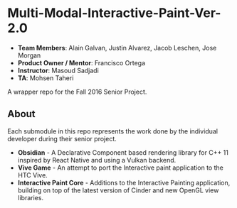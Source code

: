 # Multi-Modal-Interactive-Paint-Ver-2.0

- **Team Members**: Alain Galvan, Justin Alvarez, Jacob Leschen, Jose Morgan
- **Product Owner / Mentor**: Francisco Ortega
- **Instructor**: Masoud Sadjadi
- **TA**: Mohsen Taheri

A wrapper repo for the Fall 2016 Senior Project. 

## About

Each submodule in this repo represents the work done by the individual developer during their senior project. 

- **Obsidian** - A Declarative Component based rendering library for C++ 11 inspired by React Native and using a Vulkan backend.
- **Vive Game** - An attempt to port the Interactive paint application to the HTC Vive.
- **Interactive Paint Core** - Additions to the Interactive Painting application, building on top of the latest version of Cinder and new OpenGL view libraries. 
